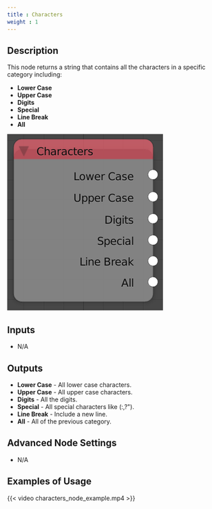 ```yaml
---
title : Characters
weight : 1
---
```


## Description

This node returns a string that contains all the characters in a
specific category including:

  - **Lower Case**
  - **Upper Case**
  - **Digits**
  - **Special**
  - **Line Break**
  - **All**

![image](characters_node.png)

## Inputs

  - N/A

## Outputs

  - **Lower Case** - All lower case characters.
  - **Upper Case** - All upper case characters.
  - **Digits** - All the digits.
  - **Special** - All special characters like (:,?").
  - **Line Break** - Include a new line.
  - **All** - All of the previous category.

## Advanced Node Settings

  - N/A

## Examples of Usage

{{< video characters_node_example.mp4 >}}
